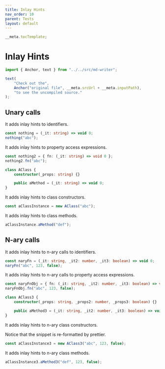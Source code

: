 ```yaml
---
title: Inlay Hints
nav_order: 10
parent: Tests
layout: default
---
```


```ts eval --out=md --hide
__meta.tocTemplate;
```

# Inlay Hints

```ts eval --out=md --hide
import { Anchor, text } from "../../src/md-writer";

text(
    "Check out the",
    Anchor("original file", __meta.srcUrl + __meta.inputPath),
    "to see the uncompiled source."
);
```

## Unary calls

It adds inlay hints to identifiers.

```ts eval --hideout
const nothing = (_it: string) => void 0;
nothing("abc");
```

It adds inlay hints to property access expressions.

```ts eval --hideout
const nothing2 = { fn: (_it: string) => void 0 };
nothing2.fn("abc");
```

```ts eval
class AClass {
    constructor(_props: string) {}

    public aMethod = (_it: string) => void 0;
}
```

It adds inlay hints to class constructors.

```ts eval
const aClassInstance = new AClass("abc");
```

It adds inlay hints to class methods.

```ts eval --hideout
aClassInstance.aMethod("def");
```

## N-ary calls

It adds inlay hints to n-ary calls to identifiers.

```ts eval --hideout
const naryFn = (_it: string, _it2: number, _it3: boolean) => void 0;
naryFn("abc", 123, false);
```

It adds inlay hints to n-ary calls to property access expressions.

```ts eval --hideout
const naryFnObj = { fn: (_it: string, _it2: number, _it3: boolean) => void 0 };
naryFnObj.fn("abc", 123, false);
```

```ts eval
class AClass3 {
    constructor(_props: string, _props2: number, _props3: boolean) {}

    public aMethod3 = (_it: string, _it2: number, _it3: boolean) => void 0;
}
```

It adds inlay hints to n-ary class constructors.

Notice that the snippet is re-formatted by prettier.

```ts eval --meta
const aClassInstance3 = new AClass3("abc", 123, false);
```

It adds inlay hints to n-ary class methods.

```ts eval --hideout
aClassInstance3.aMethod3("def", 123, false);
```

